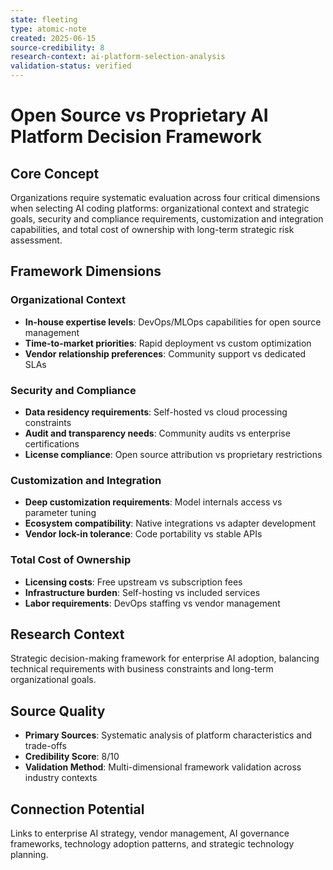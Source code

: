 ```yaml
---
state: fleeting
type: atomic-note
created: 2025-06-15
source-credibility: 8
research-context: ai-platform-selection-analysis
validation-status: verified
---
```


# Open Source vs Proprietary AI Platform Decision Framework

## Core Concept

Organizations require systematic evaluation across four critical dimensions when selecting AI coding platforms: organizational context and strategic goals, security and compliance requirements, customization and integration capabilities, and total cost of ownership with long-term strategic risk assessment.

## Framework Dimensions

### Organizational Context
- **In-house expertise levels**: DevOps/MLOps capabilities for open source management
- **Time-to-market priorities**: Rapid deployment vs custom optimization
- **Vendor relationship preferences**: Community support vs dedicated SLAs

### Security and Compliance
- **Data residency requirements**: Self-hosted vs cloud processing constraints
- **Audit and transparency needs**: Community audits vs enterprise certifications
- **License compliance**: Open source attribution vs proprietary restrictions

### Customization and Integration
- **Deep customization requirements**: Model internals access vs parameter tuning
- **Ecosystem compatibility**: Native integrations vs adapter development
- **Vendor lock-in tolerance**: Code portability vs stable APIs

### Total Cost of Ownership
- **Licensing costs**: Free upstream vs subscription fees
- **Infrastructure burden**: Self-hosting vs included services
- **Labor requirements**: DevOps staffing vs vendor management

## Research Context

Strategic decision-making framework for enterprise AI adoption, balancing technical requirements with business constraints and long-term organizational goals.

## Source Quality

- **Primary Sources**: Systematic analysis of platform characteristics and trade-offs
- **Credibility Score**: 8/10
- **Validation Method**: Multi-dimensional framework validation across industry contexts

## Connection Potential

Links to enterprise AI strategy, vendor management, AI governance frameworks, technology adoption patterns, and strategic technology planning.
